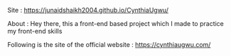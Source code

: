 Site :  https://junaidshaikh2004.github.io/CynthiaUgwu/

About :
Hey there, this a front-end based project which I made to practice my front-end skills 

Following is the site of the official website :
https://cynthiaugwu.com/
